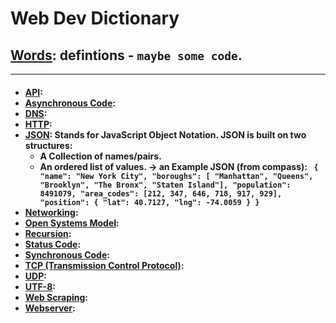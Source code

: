 # <strong> Web Dev Dictionary

## [Words](https://www.dictionary.com/browse/word): defintions - `maybe some code`.

---

<h4>

- [API]():
- [Asynchronous Code]():
- [DNS]():
- [HTTP]():
- [JSON](): Stands for JavaScript Object Notation. JSON is built on two structures:
  - A Collection of names/pairs.
  - An ordered list of values.
    -> an Example JSON (from compass):
  `
{
  "name": "New York City",
  "boroughs": [
    "Manhattan",
    "Queens",
    "Brooklyn",
    "The Bronx",
    "Staten Island"],
  "population": 8491079,
  "area_codes": [212, 347, 646, 718, 917, 929],
  "position": { "lat": 40.7127, "lng": -74.0059 }
}`
- [Networking]():
- [Open Systems Model]():
- [Recursion]():
- [Status Code]():
- [Synchronous Code]():
- [TCP (Transmission Control Protocol)]():
- [UDP]():
- [UTF-8]():
- [Web Scraping]():
- [Webserver]():

</h4>
